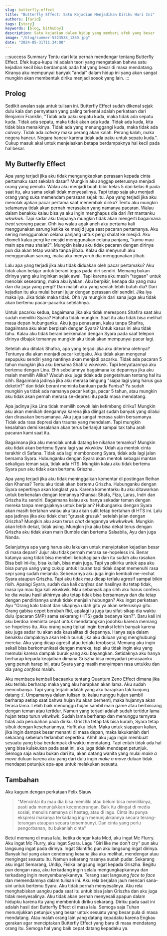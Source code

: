 ```yaml
---
slug: butterfly-effect
title: "Butterfly Effect: Satu Kejadian Menjadikan Diriku Hari Ini"
authors: [farid]
tags: [story]
keywords: [blog, bithubby]
description: Satu kejadian dalam hidup yang memberi efek yang besar
image: "/blog/summer-5323538_1280.jpg"
date: "2024-05-31T11:34:00"
---
```


:::success Summary
Tentu dari kita pernah mendengar tentang Butterfly Effect. Efek kupu-kupu ini adalah teori yang mengatakan bahwa satu kejadian kecil bisa berdampak pada hal yang besar di masa mendatang. Kiranya aku mempunyai banyak "andai" dalam hidup ini yang akan sangat mungkin akan membentuk diriku menjadi sosok yang lain.
:::

<!-- truncate -->

## Prolog

Sedikit awalan saja untuk tulisan ini. Butterfly Effect sudah dikenal sejak dulu kala dan pernyataan yang paling terkenal adalah perkataan dari Benjamin Franklin, "Tidak ada paku sepatu kuda, maka tidak ada sepatu kuda. Tidak ada sepatu, maka tidak akan ada kuda. Tidak ada kuda, kita tidak bisa menaikinya. Tidak ada yang menunggangi kuda, maka tidak ada _calvary_. Tidak ada _calvary_ maka perang akan kalah. Perang kalah, maka negera hancur. Negara hancur karena tidak ada paku untuk sepatu kuda.". Cukup masuk akal untuk menjelaskan betapa berdampaknya hal kecil pada hal besar.

## My Butterfly Effect

Apa yang terjadi jika aku tidak mengungkapkan perasaan kepada cinta pertamaku saat sekolah dasar? Mungkin aku anggap seterusnya menjadi orang yang pemalu. Walau aku menjadi buah bibir kelas 5 dan kelas 6 pada saat itu, aku sama sekali tidak menyesalinya. Tapi tetap saja aku menjadi orang yang suka memendam perasaan sejak itu. Apa yang terjadi jika aku menolak ajakan pacar pertama saat menembak diriku? Tentu aku mungkin selamanya tidak akan pernah merasakan yang namanya pacaran. Walau dalam benakku kalau bisa ya aku ingin menghapus dia dari _list_ mantanku wkwkwk. Tapi sadar aku tanpanya mungkin tidak akan mengerti bagaimana _treat_ seorang pacar. Ohh iya walau agak aneh aku pertama kali menggunakan sarung ketika ke mesjid juga saat pacaran pertamanya. Aku sering menggunakan celana panjang untuk pergi shalat ke mesjid. Aku diomeli kalau pergi ke mesjid menggunakan celana panjang, "kamu mau main apa mau shalat?". Mungkin kalau aku tidak pacaran dengan dirinya pun dia akan tetap wanita tanpa jilbab. Kalau dia menyuruh aku menggunakan sarung, maka aku menyuruh dia menggunakan jilbab.

Lalu apa yang terjadi jika aku tidak diduakan oleh pacar pertamaku? Aku tidak akan belajar untuk berani tegas pada diri sendiri. Memang bukan dirinya yang aku inginkan sejak awal. Tapi karena aku masih "tegaan" untuk menolak seseorang, maka aku iyakan. Aku berpikir, kenapa dia yang mau dan dia juga yang pergi? Dan malah aku yang seolah lebih butuh dia? Dari kejadian itu aku mulai berani jujur dengan perasaan diri sendiri. Jika iya maka iya. Jika tidak maka tidak. Ohh iya mungkin dari sana juga aku tidak akan bertemu pacar-pacarku setelahnya.

Untuk pacarku kedua, bagaimana jika aku tidak merespons Shafira saat aku sudah memiliki Syara? Hahaha tidak mungkin. Saat itu aku tidak bisa melihat masa depan hubunganku. Aku juga penasaran, kalau tanpa Shafira, bagaimana aku akan berpisah dengan Syara? Untuk kasus ini aku tidak tahu. Kalau aku tidak berani berkenalan dengan Syara pada saat telepon dirinya dibajak temannya mungkin aku tidak akan mempunyai pacar lagi.

Setelah aku ditolak Shafira, apa yang terjadi jika aku diterima olehnya? Tentunya dia akan menjadi pacar ketigaku. Aku tidak akan mengenal sepupuku sendiri yang nantinya akan menjadi pacarku. Tidak ada pacaran 5 tahun mungkin jika aku bersama Shafira wkwkwk. Tapi kenyataannya aku bertemu dengan Lina. Ehh sebelumnya bagaimana ke depannya jika aku malah memilih Alika? Waduh aku juga tidak ada pengetahuan tentang hal itu sihh. Bagaimana jadinya jika aku merasa bingung "siapa lagi yang harus gua deketin?" dan tidak berani meminta bantuan pada Fanisa? Ya sudah mungkin ya tidak ada namanya pacar ketiga, pacar 5 tahun, atau mungkin aku tidak akan pernah merasa se-depresi itu pada masa mendatang.

Apa jadinya jika Lina tidak memilih cowok lain ketimbang diriku? Mungkin aku akan menikah dengannya karena jika diingat sudah banyak yang dilalui dan dirasakan bersamanya. Aku juga sangat merasa yakin bersamanya. Tidak ada rasa depresi dan trauma yang mendalam. Tapi mungkin kesalahan demi kesalahan akan terus berlanjut sampai tak tahu arah pacaran kami saat itu.

Bagaimana jika aku menolak untuk datang ke nikahan temanku? Mungkin aku tidak akan bertemu Syara lagi yaa wkwkkw. Udah aja mentok cinta terakhir di Safana. Tidak ada lagi membonceng Syara, tidak ada lagi jalan bersama Syara. Hubunganku dengan Syara akan mentok sebagai mantan sekaligus teman saja, tidak ada HTS. Mungkin kalau aku tidak bertemu Syara pun aku tidak akan bertemu Griszha.

Apa yang terjadi jika aku tidak meninggalkan komentar di postingan Reihan dan Khansa? Tentu aku tidak akan bertemu Griszha. Hubunganku dengan Syara sepertinya akan longlast yaa. Karena komentarku itu aku ditawarkan untuk berkenalan dengan temannya Khansa: Shafa, Fiza, Laras, Indri dan Griszha itu sendiri. Bagaimana kalau aku hanya sekadar teman dengan mereka tanpa mengajaknya untuk berjalan? Hubunganku dengan Syara akan masih bertahan walau aku tau akan sulit tetap bertahan di HTS ini. Lalu apa jadinya jika aku tidak chat "grusak grusuk" setelah jalan dengan Griszha? Mungkin aku akan terus _chat_ dengannya wkwkwkwk. Mungkin akan lebih dekat, tidak asing. Mungkin jika aku bisa dekat terus dengan Griszha aku tidak akan main Bumble dan bertemu Salsabila, Ayu dan juga Nanda.

Selanjutnya apa yang harus aku lakukan untuk menyiptakan kejadian besar di masa depan? Jujur aku tidak pernah merasa se-hopeless ini. Benar katanya uang tidak bisa membeli kebahagiaan dan itu sudah aku rasakan. Bisa beli ini-itu, bisa kuliah, bisa main juga. Tapi ya pikirku untuk apa aku bisa punya uang yang cukup untuk liburan tapi tidak dapat memenuhi rasa sepi yang sudah melanda. Sebenarnya aku juga ingin kembali me-rechat Syara ataupun Griszha. Tapi aku tidak mau dicap terlalu agresif sampai bikin risih. Apalagi Syara, sudah dua kali _confess_ dan hasilnya itu tetap tidak, masa iya mau tiga kali wkwkwk. Mau sebanyak apa sihh aku harus confess ke dia walau hasil akhirnya aku tetap tidak bisa bersamanya dan dia tetap dengan pendiriannya untuk tidak menjalin hubungan? Aku ingat perkataan Ayu "Orang kalo tabiat dan sikapnya udah gitu ya akan seterusnya gitu. Orang gabisa cepet berubah Rid, apalagi lu juga tau sifat-sikap dia waktu dulu (pacaran SMP) sama sekarang (HTS) gada bedanya kan?". Baru kali ini aku berdoa meminta cepat untuk mendatangkan jodohku karena memang se-hopeless itu. Aku orang yang tipikal ingin beraksi lebih banyak karena aku juga sadar itu akan ada kausalitas di depannya. Hanya saja dalam benakku dampaknya akan lebih buruk jika aku duluan yang menghubungi mereka. Aku yang dicap agresif atau terlalu terobsesi. Memang aku ingin sekali bisa berkomunikasi dengan mereka, tapi aku tidak ingin aku yang memulai karena dampak buruk yang aku bayangkan. Setidaknya aku hanya berharap kepada keajaiban dimana Griszha bisa menyadari perasaanku yang penuh harap ini, atau Syara yang masih menyimpan rasa untukku dan dia yang _confess_ malah.

Aku membaca kembali bacaanku tentang Quantum Zeno Effect dimana jika aku terlalu berharap maka yang aku harapkan akan lama. Aku sudah mencobanya. Tapi yang terjadi adalah yang aku harapkan tak kunjung datang :(. Umpamanya dalam tulisan itu kalau nunggu hujan sambil berharap setiap saat bahwa hujan itu akan berhenti, maka hujannya akan terasa lama. Lebih baik menunggu hujan sambil main game atau berbincang dengan teman atau tertidur. Namun yang terjadi adalah sudah tertidur lama hujan tetap turun wkwkwk. Sudah lama berharap dan menunggu ternyata tidak ada perubahan pada diriku. Griszha tetap tak bisa kuraih, Syara tetap sibuk dengan kesehariannya. Huftt aku lelah. Maka untuk siapapun kalian, jika ingin dampak besar menanti di masa depan, maka lakukanlah dari sekarang sebelum terlambat sepertiku. Ahhh aku juga ingin membuat sesuatu yang bisa berdampak di waktu mendatang. Tapi entah tidak ada hal yang bisa kulakukan pada saat ini, aku juga tidak mendapat petunjuk. Semoga saja walau bukan dari itu, akan datang wanita yang mulai _make a move_ duluan karena aku yang dari dulu ingin _make a move_ duluan tidak mendapat petunjuk apa-apa untuk melakukan sesuatu.

## Tambahan

Aku kagum dengan perkataan Felix Siauw

> "Mencintai itu mau dia bisa memiliki atau belum bisa memilikinya, pasti ada menunjukkan kecenderungan. Baik itu diingat di media sosial, menulis namanya di hastag, atau di lagu. Cinta itu punya ekspresi makanya terkadang ingin menunjukkannya secara terang-terangan ataupun secara tersembunyi. Dan cinta yang perlu pengorbanan, itu bukanlah cinta"

Betul memang di masa lalu, ketika dengar kata Mcd, aku ingat Mc Flurry. Aku ingat Mc Flurry, aku ingat Syara. Lagu "Girl like me don't cry" pun aku langsung ingat pada dirinya. Ingat Skintific pun aku langsung ingat dirinya. Banyak hal yang akan cenderung kesana jika aku melihat, mendengar atau mengingat sesuatu itu. Namun sekarang rasanya sudah pudar. Sekarang aku ingat Semarang, Undip, Fisika langsung ingat kepada Griszha. Begitu pun dengan rasa, aku terkadang ingin selalu mengungkapkannya dan terkadang ingin menyembunyikannya. Terang saat langsung _face to face_ dan memendamnya dalam tulisan ini. Aku rela berjalan jauh mencari sana-sini untuk bertemu Syara. Aku tidak pernah menyesalinya. Aku rela menghabiskan uangku pada saat itu untuk bisa jalan Griszha dan aku juga tidak menyesalinya. Aku tidak akan pernah menyesali apapun dalam hidupku karena itu yang membentuk diriku sekarang. Diriku pada saat ini adalah hasil dari Butterfly Effect di masa lalu. Semoga saja Tuhan menunjukkan petunjuk yang besar untuk sesuatu yang besar pula di masa mendatang. Atau malah orang lain yang datang kepadaku karena Engkau gerakan agar menciptakan Butterfly Effect yang baru di masa mendatang orang itu. Semoga hal yang baik cepat datang kepadaku ya.
